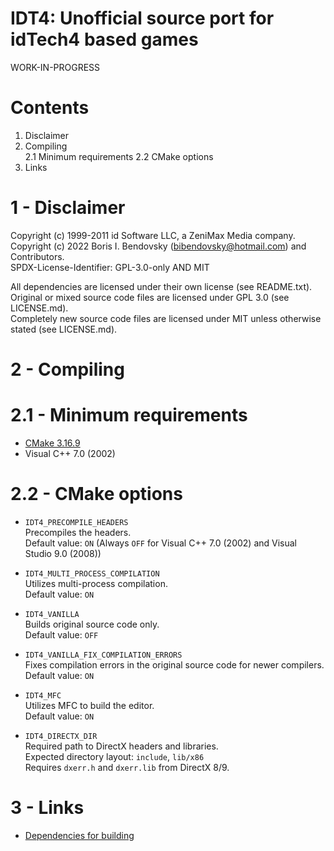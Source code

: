 IDT4: Unofficial source port for idTech4 based games
====================================================
WORK-IN-PROGRESS


Contents
========

1. Disclaimer
2. Compiling  
   2.1 Minimum requirements
   2.2 CMake options
3. Links


1 - Disclaimer
==============

Copyright (c) 1999-2011 id Software LLC, a ZeniMax Media company.  
Copyright (c) 2022 Boris I. Bendovsky (bibendovsky@hotmail.com) and Contributors.  
SPDX-License-Identifier: GPL-3.0-only AND MIT

All dependencies are licensed under their own license (see README.txt).  
Original or mixed source code files are licensed under GPL 3.0 (see LICENSE.md).  
Completely new source code files are licensed under MIT unless otherwise stated (see LICENSE.md).


2 - Compiling
=============


2.1 - Minimum requirements
==========================

- [CMake 3.16.9](https://cmake.org/)
- Visual C++ 7.0 (2002)


2.2 - CMake options
===================

- `IDT4_PRECOMPILE_HEADERS`  
  Precompiles the headers.  
  Default value: `ON` (Always `OFF` for Visual C++ 7.0 (2002) and Visual Studio 9.0 (2008))

- `IDT4_MULTI_PROCESS_COMPILATION`  
  Utilizes multi-process compilation.  
  Default value: `ON`

- `IDT4_VANILLA`  
  Builds original source code only.  
  Default value: `OFF`

- `IDT4_VANILLA_FIX_COMPILATION_ERRORS`  
  Fixes compilation errors in the original source code for newer compilers.  
  Default value: `ON`

- `IDT4_MFC`  
  Utilizes MFC to build the editor.  
  Default value: `ON`

- `IDT4_DIRECTX_DIR`  
  Required path to DirectX headers and libraries.  
  Expected directory layout: `include`, `lib/x86`  
  Requires `dxerr.h` and `dxerr.lib` from DirectX 8/9.


3 - Links
=========
- [Dependencies for building](https://github.com/bibendovsky/idt4_dependencies)
